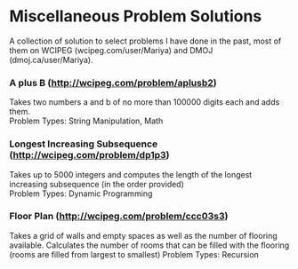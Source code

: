 # Miscellaneous Problem Solutions
A collection of solution to select problems I have done in the past, most of them on WCIPEG (wcipeg.com/user/Mariya) and DMOJ (dmoj.ca/user/Mariya).


### A plus B (http://wcipeg.com/problem/aplusb2)
Takes two numbers a and b of no more than 100000 digits each and adds them.  
Problem Types: String Manipulation, Math


### Longest Increasing Subsequence (http://wcipeg.com/problem/dp1p3)
Takes up to 5000 integers and computes the length of the longest increasing subsequence (in the order provided)  
Problem Types: Dynamic Programming


### Floor Plan (http://wcipeg.com/problem/ccc03s3)
Takes a grid of walls and empty spaces as well as the number of flooring available. Calculates the number of rooms that can be filled with the flooring (rooms are filled from largest to smallest)
Problem Types: Recursion
